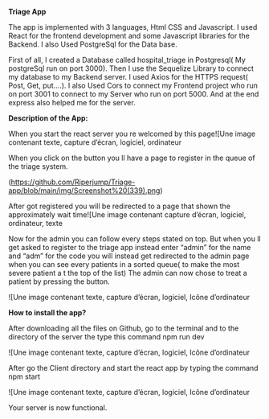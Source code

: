 **Triage App**

The app is implemented with 3 languages, Html CSS and Javascript. I used React for the frontend development and some Javascript libraries for the Backend. I also Used PostgreSql for the Data base.

First of all, I created a Database called hospital_triage in Postgresql( My postgreSql run on port 3000). Then I use the Sequelize Library to connect my database to my Backend server. I used Axios for the HTTPS request( Post, Get, put….). I also Used Cors to connect my Frontend project who run on port 3001 to connect to my Server who run on port 5000. And at the end express also helped me for the server.

**Description of the App:**

When you start the react server you re welcomed by this page![Une image contenant texte, capture d’écran, logiciel, ordinateur


When you click on the button you ll have a page to register in the queue of the triage system.

(https://github.com/Riperjump/Triage-app/blob/main/img/Screenshot%20(339).png)


After got registered you will be redirected to a page that shown the approximately wait time![Une image contenant capture d’écran, logiciel, ordinateur, texte


Now for the admin you can follow every steps stated on top. But when you ll get asked to register to the triage app instead enter “admin” for the name and “adm” for the code you will instead get redirected to the admin page when you can see every patients in a sorted queue( to make the most severe patient a t the top of the list) The admin can now chose to treat a patient by pressing the button.

![Une image contenant texte, capture d’écran, logiciel, Icône d’ordinateur


**How to install the app?**

After downloading all the files on Github, go to the terminal and to the directory of the server the type this command npm run dev

![Une image contenant texte, capture d’écran, logiciel, Icône d’ordinateur


After go the Client directory and start the react app by typing the command npm start

![Une image contenant texte, capture d’écran, logiciel, Icône d’ordinateur


Your server is now functional.
